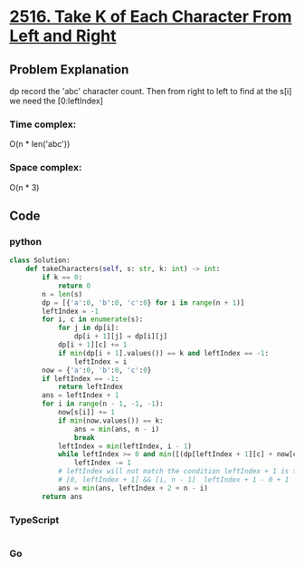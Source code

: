 # [2516. Take K of Each Character From Left and Right](https://leetcode.cn/problems/take-k-of-each-character-from-left-and-right/description/)

## Problem Explanation
dp record the 'abc' character count. Then from right to left to find at the s[i] we need the [0:leftIndex]
### Time complex:
O(n * len('abc'))
### Space complex:
O(n * 3)
## Code

### python
```python
class Solution:
    def takeCharacters(self, s: str, k: int) -> int:
        if k == 0:
            return 0
        n = len(s)
        dp = [{'a':0, 'b':0, 'c':0} for i in range(n + 1)]
        leftIndex = -1
        for i, c in enumerate(s):
            for j in dp[i]:
                dp[i + 1][j] = dp[i][j]
            dp[i + 1][c] += 1
            if min(dp[i + 1].values()) == k and leftIndex == -1:
                leftIndex = i
        now = {'a':0, 'b':0, 'c':0}
        if leftIndex == -1:
            return leftIndex
        ans = leftIndex + 1
        for i in range(n - 1, -1, -1):
            now[s[i]] += 1
            if min(now.values()) == k:
                ans = min(ans, n - i)
                break
            leftIndex = min(leftIndex, i - 1)
            while leftIndex >= 0 and min([(dp[leftIndex + 1][c] + now[c]) for c in 'abc']) >= k:
                leftIndex -= 1
            # leftIndex will not match the condition leftIndex + 1 is the  minimum index
            # [0, leftIndex + 1] && [i, n - 1]  leftIndex + 1 - 0 + 1   + n - 1 - i + 1
            ans = min(ans, leftIndex + 2 + n - i)
        return ans

```

### TypeScript
```TypeScript


```

### Go
```go
```